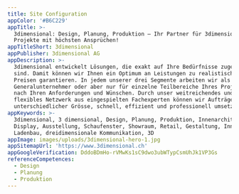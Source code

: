 ```yaml
---
title: Site Configuration
appColor: '#B6C229'
appTitle: >-
  3dimensional: Design, Planung, Produktion – Ihr Partner für 3dimensionale
  Projekte mit höchsten Ansprüchen!
appTitleShort: 3dimensional
appPublisher: 3dimensional AG
appDescription: >-
  3dimensional entwickelt Lösungen, die exakt auf Ihre Bedürfnisse zugeschnitten
  sind. Damit können wir Ihnen ein Optimum an Leistungen zu realistischen
  Preisen garantieren. In jedem unserer drei Segmente arbeiten wir als
  Generalunternehmer oder aber nur für einzelne Teilbereiche Ihres Projektes. Je
  nach Ihren Anforderungen und Wünschen. Durch unser weitreichendes und
  flexibles Netzwerk aus eingespielten Fachexperten können wir Aufträge
  unterschiedlicher Grösse, schnell, effizient und professionell umsetzen.
appKeywords: >-
  3dimensional, 3 dimensional, Design, Planung, Produktion, Innenarchitektur,
  Display, Ausstellung, Schaufenster, Showraum, Retail, Gestaltung, Innenräume,
  Ladenbau, dreidimensionale Kommunikation, 3D
appImage: images/uploads/3dimensional-hero-1.jpg
appSitemapUrl: 'https://www.3dimensional.ch'
appGoogleVerification: DddoBDmHo-rVMwKs1sC9dwo3ubWTypCsmUhJk1VP3Gs
referenceCompetences:
  - Design
  - Planung
  - Produktion
---
```


